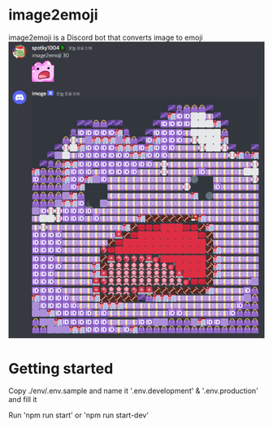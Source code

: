 # image2emoji
image2emoji is a Discord bot that converts image to emoji
![screenshot](https://raw.githubusercontent.com/spotky1004/image2emoji/main/asset/screenshot.png)

# Getting started
Copy ./env/.env.sample and name it '.env.development' & '.env.production' and fill it

Run 'npm run start' or 'npm run start-dev'